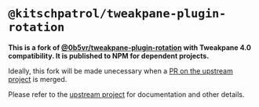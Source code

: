 # `@kitschpatrol/tweakpane-plugin-rotation`

**This is a fork of [@0b5vr/tweakpane-plugin-rotation](https://github.com/0b5vr/tweakpane-plugin-rotation) with Tweakpane 4.0 compatibility. It is published to NPM for dependent projects.**

Ideally, this fork will be made unecessary when a [PR on the upstream project](https://github.com/0b5vr/tweakpane-plugin-rotation/pull/2) is merged.

Please refer to the [upstream project](https://github.com/0b5vr/tweakpane-plugin-rotation) for documentation and other details.

